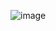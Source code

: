 ![image](https://user-images.githubusercontent.com/64086283/138573441-eef30bd1-56de-40b2-ab09-a27af6144c56.png)
